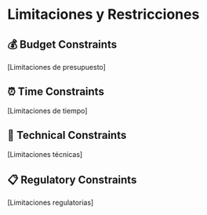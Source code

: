 # Limitaciones y Restricciones

## 💰 Budget Constraints
[Limitaciones de presupuesto]

## ⏰ Time Constraints
[Limitaciones de tiempo]

## 🔧 Technical Constraints
[Limitaciones técnicas]

## 📋 Regulatory Constraints
[Limitaciones regulatorias]
